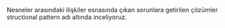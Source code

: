 Nesneler arasındaki ilişkiler esnasında çıkan sorunlara getirilen çözümler structional
pattern adı altında inceliyoruz.